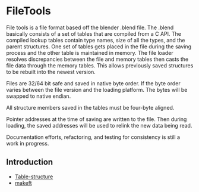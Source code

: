 # FileTools

File tools is a file format based off the blender .blend file. The .blend basically consists of a set of tables that are compiled from a C API. The compiled lookup tables contain type names, size of all the types, and the parent structures. One set of tables gets placed in the file during the saving process and the other table is maintained in memory. The file loader resolves discrepancies between the file and memory tables then casts the file data through the memory tables. This allows previously saved structures to be rebuilt into the newest version.  

Files are 32/64 bit safe and saved in native byte order. If the byte order varies between the file version and the loading platform. The bytes will be swapped to native endian.

All structure members saved in the tables must be four-byte aligned.

Pointer addresses at the time of saving are written to the file. Then during loading, the saved addresses will be used to relink the new data being read.

Documentation efforts, refactoring, and testing for consistency is still a work in progress.

## Introduction

* [Table-structure](Table-structure.md)
* [makeft](makeft.md)

